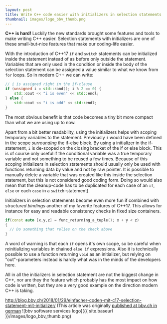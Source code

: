 ```yaml
---
layout: post
title: Write C++ code easier with initializers in selection statements 
thumbnail: images/logo_bbv_thumb.png
---
```


**C++ is hard!** Luckily the new standards brought some features and tools to make writing C++ easier. Selection statements with initializers are one of these small-but-nice features that make our coding-life easier. 

With the introduction of C++17 ```if``` and ```switch``` statements can be initialized inside the statement instead of as before only outside the statement. Variables that are only used in the condition or inside the body of the selection statement can be assigned a value similar to what we know from ```for``` loops. So in modern C++ we can write:
```cpp
// i is assigned right in the if-clause
if (unsigned i = std::rand(); i % 2 == 0) {
	std::cout << "i is even" << std::endl;
} else {
	std::cout << "i is odd" << std::endl;
}
```

The most obvious benefit is that code becomes a tiny bit more compact than what we are using up to now. 

Apart from a bit better readability, using the initializers helps with scoping temporary variables to the statement. Previously ```i``` would have been defined in the scope *surrounding* the if-else block. By using a initializer in the if-statement, ```i``` is de-scoped on the closing bracket of the if or else block.
This is of course only useful if the conditional variable was a true temporary variable and not something to be reused a few times. Because of this scoping initializers in selection statements should usually only be used with functions returning data by value and not by raw pointer. It is possible to manually delete a variable that was created like this inside the selection statement, but this is not considered good coding form. Doing so would also mean that the cleanup-code has to be duplicated for each case of an ```if```, ```else``` or each ```case``` in a ```switch```-statement). 


Initializers in selection statements become even more fun if combined with *structured bindings* another of my favorite features of C++17. This allows for instance for easy and readable consistency checks in fixed size containers.  
```cpp 
if(const auto [x,y,z] = func_returning_a_tuple(); x + y < z)
{ 
  // Do something that relies on the check above 
}
 ``` 

A word of warning is that each ```if``` opens it's own scope, so be careful when reinitializing variables in chained ```else if``` expressions. Also it is technically possible to use a function returning ```void``` as an initializer, but relying on "out"-parameters instead is hardly what was in the minds of the developers here. 

All in all the initializers in selection statement are not the biggest change in C++, nor are they the feature which probably has the most impact on how code is written, but they are a very good example on the direction modern C++ is taking. 
 
http://blog.bbv.ch/2018/01/29/einfacher-coden-mit-c17-selection-statement-mit-initializer/
(This article was originally [published at bbv.ch in german](http://blog.bbv.ch/2018/01/29/einfacher-coden-mit-c17-selection-statement-mit-initializer/)
![bbv software services logo]({{ site.baseurl }}/images/logo_bbv_thumb.png)
